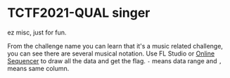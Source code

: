 # TCTF2021-QUAL singer

ez misc, just for fun.

From the challenge name you can learn that it's a music related challenge, you can see there are several musical notation. Use FL Studio or [Online Sequencer](https://onlinesequencer.net/) to draw all the data and get the flag.
`-` means data range and `,` means same column.